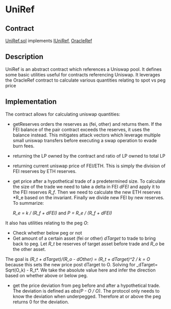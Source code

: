 # UniRef

## Contract

[UniRef.sol](https://github.com/fei-protocol/fei-protocol-core/blob/master/contracts/refs/UniRef.sol) implements [IUniRef](https://github.com/fei-protocol/fei-protocol-core/wiki/IUniRef), [OracleRef](https://github.com/fei-protocol/fei-protocol-core/wiki/OracleRef)

## Description

UniRef is an abstract contract which references a Uniswap pool. It defines some basic utilities useful for contracts referencing Uniswap. It leverages the OracleRef contract to calculate various quantities relating to spot vs peg price

## Implementation

The contract allows for calculating uniswap quantities:

* getReserves orders the reserves as \(fei, other\) and returns them. If the FEI balance of the pair contract exceeds the reserves, it uses the balance instead. This mitigates attack vectors which leverage multiple small uniswap transfers before executing a swap operation to evade burn fees.
* returning the LP owned by the contract and ratio of LP owned to total LP
* returning current uniswap price of FEI/ETH. This is simply the division of FEI reserves by ETH reserves.
* get price after a hypothetical trade of a predetermined size. To calculate the size of the trade we need to take a delta in FEI _dFEI_ and apply it to the FEI reserves _R\_f_. Then we need to calculate the new ETH reserves \*R\_e based on the invariant. Finally we divide new FEI by new reserves. To summarize:

  _R\_e = k / \(R\_f + dFEI\)_ and _P = R\_e / \(R\_f + dFEI\)_

It also has utilities relating to the peg _O_:

* Check whether below peg or not
* Get amount of a certain asset \(fei or other\) _dTarget_ to trade to bring back to peg. Let _R\_t_ be reserves of target asset before trade and _R\_o_ be the other asset.

The goal is _\(R\_t + dTarget\)/\(R\_o - dOther\) = \(R\_t + dTarget\)^2 / k = O_ because this sets the new price post dTarget to O. Solving for _dTarget= Sqrt\(O_k\) - R\_t\*. We take the absolute value here and infer the direction based on whether above or below peg.

* get the price deviation from peg before and after a hypothetical trade. The deviation is defined as _abs\(P - O / O\)_. The protocol only needs to know the deviation when underpegged. Therefore at or above the peg returns 0 for the deviation. 

